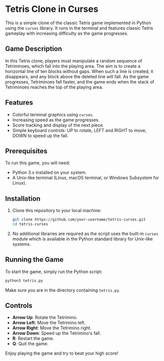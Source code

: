 
# Tetris Clone in Curses

This is a simple clone of the classic Tetris game implemented in Python using the `curses` library. It runs in the terminal and features classic Tetris gameplay with increasing difficulty as the game progresses.

## Game Description

In this Tetris clone, players must manipulate a random sequence of Tetriminoes, which fall into the playing area. The aim is to create a horizontal line of ten blocks without gaps. When such a line is created, it disappears, and any block above the deleted line will fall. As the game progresses, Tetriminoes fall faster, and the game ends when the stack of Tetriminoes reaches the top of the playing area.

## Features

- Colorful terminal graphics using `curses`.
- Increasing speed as the game progresses.
- Score tracking and display of the next piece.
- Simple keyboard controls: UP to rotate, LEFT and RIGHT to move, DOWN to speed up the fall.

## Prerequisites

To run this game, you will need:

- Python 3.x installed on your system.
- A Unix-like terminal (Linux, macOS terminal, or Windows Subsystem for Linux).

## Installation

1. Clone this repository to your local machine:
   ```bash
   git clone https://github.com/your-username/tetris-curses.git
   cd tetris-curses
   ```

2. No additional libraries are required as the script uses the built-in `curses` module which is available in the Python standard library for Unix-like systems.

## Running the Game

To start the game, simply run the Python script:

```bash
python3 tetris.py
```

Make sure you are in the directory containing `tetris.py`.

## Controls

- **Arrow Up**: Rotate the Tetrimino.
- **Arrow Left**: Move the Tetrimino left.
- **Arrow Right**: Move the Tetrimino right.
- **Arrow Down**: Speed up the Tetrimino's fall.
- **R**: Restart the game.
- **Q**: Quit the game.

Enjoy playing the game and try to beat your high score!
